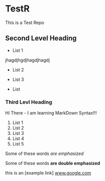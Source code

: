 # TestR
This is a Test Repo
## Second Level Heading
* List 1

jhagdjhgdjhagdjhagdj


+ List 2
* List 3
- List 

### Third Levl Heading
Hi There - I am learning MarkDown Syntax!!!

1. List 1
2. List 2
3. List 3
4. List 4
5. List 5

Some of these words *are emphasized*

Some of these words **are double emphasized**

this is an [example link] www.google.com
